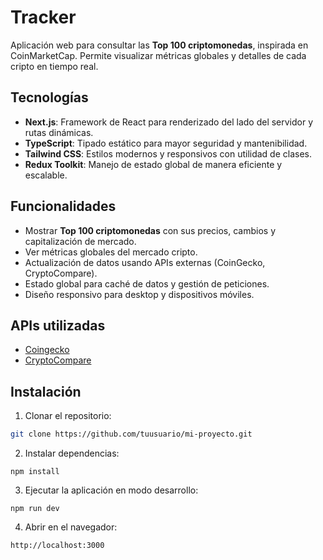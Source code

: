 # Tracker

Aplicación web para consultar las **Top 100 criptomonedas**, inspirada en CoinMarketCap. Permite visualizar métricas globales y detalles de cada cripto en tiempo real.

## Tecnologías

- **Next.js**: Framework de React para renderizado del lado del servidor y rutas dinámicas.
- **TypeScript**: Tipado estático para mayor seguridad y mantenibilidad.
- **Tailwind CSS**: Estilos modernos y responsivos con utilidad de clases.
- **Redux Toolkit**: Manejo de estado global de manera eficiente y escalable.

## Funcionalidades

- Mostrar **Top 100 criptomonedas** con sus precios, cambios y capitalización de mercado.
- Ver métricas globales del mercado cripto.
- Actualización de datos usando APIs externas (CoinGecko, CryptoCompare).
- Estado global para caché de datos y gestión de peticiones.
- Diseño responsivo para desktop y dispositivos móviles.

## APIs utilizadas

- [Coingecko](https://www.coingecko.com/api/documentations/v3)
- [CryptoCompare](https://developers.coindesk.com/)

## Instalación

1. Clonar el repositorio:

```bash
git clone https://github.com/tuusuario/mi-proyecto.git
```

2. Instalar dependencias:

```
npm install
```

3. Ejecutar la aplicación en modo desarrollo:

```
npm run dev
```

4. Abrir en el navegador:

```
http://localhost:3000
```
